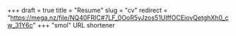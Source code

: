 +++
draft = true
title = "Resume"
slug = "cv"
redirect = "https://mega.nz/file/NQ40FRIC#7LF_0OoR5yJzos51UIffOCEiovQetghXh0_cw_31Y6c"
+++
"smol" URL shortener
